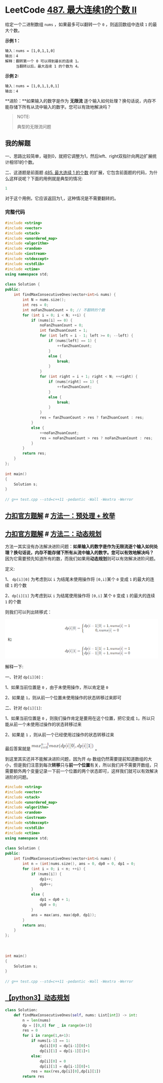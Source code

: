 # LeetCode [487. 最大连续1的个数 II](https://leetcode-cn.com/problems/max-consecutive-ones-ii/) 

给定一个二进制数组 `nums` ，如果最多可以翻转一个 `0` ，则返回数组中连续 `1` 的最大个数。

**示例 1：**

```
输入：nums = [1,0,1,1,0]
输出：4
解释：翻转第一个 0 可以得到最长的连续 1。
     当翻转以后，最大连续 1 的个数为 4。
```

**示例 2:**

```
输入：nums = [1,0,1,1,0,1]
输出：4
```

**进阶：**如果输入的数字是作为 **无限流** 逐个输入如何处理？换句话说，内存不能存储下所有从流中输入的数字。您可以有效地解决吗？

> NOTE: 
>
> 典型的无限流问题

## 我的解题

一、思路比较简单，碰到0，就把它调整为1，然后left、right双指针向两边扩展统计相邻1的个数。

二、这道题是前面题 [485. 最大连续 1 的个数](https://leetcode-cn.com/problems/max-consecutive-ones/) 的扩展，它包含前面题的代码，为什么这样说呢？下面的用例就是典型的情况:

```C++
1
```

对于这个用例，它应该返回为1,，这种情况是不需要翻转的。

### 完整代码

```C++
#include <string>
#include <vector>
#include <stack>
#include <unordered_map>
#include <algorithm>
#include <random>
#include <iostream>
#include <stdexcept>
#include <cstdlib>
#include <ctime>
using namespace std;

class Solution {
public:
	int findMaxConsecutiveOnes(vector<int>& nums) {
		int N = nums.size();
		int res = 0;
		int noFanZhuanCount = 0; // 不翻转的个数
		for (int i = 0; i < N; ++i) {
			if (nums[i] == 0) {
				noFanZhuanCount = 0;
				int fanZhuanCount = 1;
				for (int left = i - 1; left >= 0; --left) {
					if (nums[left] == 1) {
						++fanZhuanCount;
					}
					else {
						break;
					}
				}
				for (int right = i + 1; right < N; ++right) {
					if (nums[right] == 1) {
						++fanZhuanCount;
					}
					else {
						break;
					}
				}
				res = fanZhuanCount > res ? fanZhuanCount : res;
			}
			else {
				++noFanZhuanCount;
				res = noFanZhuanCount > res ? noFanZhuanCount : res;
			}
		}
		return res;
	}
};

int main()
{
	Solution s;
}

// g++ test.cpp --std=c++11 -pedantic -Wall -Wextra -Werror

```

## [力扣官方题解](https://leetcode-cn.com/u/leetcode-solution/) # [方法一：预处理 + 枚举](https://leetcode-cn.com/problems/max-consecutive-ones-ii/solution/zui-da-lian-xu-1de-ge-shu-ii-by-leetcode-solution/)





## [力扣官方题解](https://leetcode-cn.com/u/leetcode-solution/) # [方法二：动态规划](https://leetcode-cn.com/problems/max-consecutive-ones-ii/solution/zui-da-lian-xu-1de-ge-shu-ii-by-leetcode-solution/) 

方法一其实没有办法解决进阶问题：**如果输入的数字是作为无限流逐个输入如何处理？换句话说，内存不能存储下所有从流中输入的数字。您可以有效地解决吗？** 因为它需要预先知道所有的数，而我们如果用**动态规划**则可以有效解决进阶问题。

定义: 

1、 `dp[i][0]` 为考虑到以 `i` 为结尾未使用操作将 `[0,i]`某个 `0` 变成 `1` 的最大的连续 `1` 的个数

2、`dp[i][1]` 为考虑到以 `i` 为结尾使用操作将 `[0,i]` 某个 `0` 变成 `1` 的最大的连续 `1` 的个数

则我们可以列出转移式：

![](./状态转移方程.png)

解释一下:

一、针对 `dp[i][0]` :

1、如果当前位置是 `0` ，由于未使用操作，所以肯定是 `0`

2、如果是 `1`，则从前一个位置未使用操作的状态转移过来即可

二、针对 `dp[i][1]`:

1、如果当前位置是 `0` ，则我们操作肯定是要用在这个位置，把它变成 `1`，所以只能从前一个未使用过操作的状态转移过来

2、如果是 `1` ，则从前一个已经使用过操作的状态转移过来

最后答案就是![](./最终答案.png)。

到这里其实还并不能解决进阶问题，因为开 `dp` 数组仍然需要提前知道数组的大小，但是我们注意到每次**转移**只与**前一个位置**有关，所以我们并不需要开数组，只需要额外两个变量记录一下前一个位置的两个状态即可，这样我们就可以有效解决进阶的问题。

```C++
#include <string>
#include <vector>
#include <stack>
#include <unordered_map>
#include <algorithm>
#include <random>
#include <iostream>
#include <stdexcept>
#include <cstdlib>
#include <ctime>
using namespace std;

class Solution {
public:
	int findMaxConsecutiveOnes(vector<int>& nums) {
		int n = (int)nums.size(), ans = 0, dp0 = 0, dp1 = 0;
		for (int i = 0; i < n; ++i) {
			if (nums[i]) {
				dp1++;
				dp0++;
			}
			else {
				dp1 = dp0 + 1;
				dp0 = 0;
			}
			ans = max(ans, max(dp0, dp1));
		}
		return ans;
	}
};



int main()
{
	Solution s;
}

// g++ test.cpp --std=c++11 -pedantic -Wall -Wextra -Werror

```

## [【python3】动态规划](https://leetcode-cn.com/problems/max-consecutive-ones-ii/solution/python3-dong-tai-gui-hua-by-caiji-ud-awny/)



```python
class Solution:
    def findMaxConsecutiveOnes(self, nums: List[int]) -> int:
        n = len(nums)
        dp = [[0,0] for _ in range(n+1)]
        res = 0
        for i in range(1,n+1):
            if nums[i-1] == 1:
                dp[i][0] = dp[i-1][0]+1
                dp[i][1] = dp[i-1][1]+1
            else:
                dp[i][0] = 0 
                dp[i][1] = dp[i-1][0]+1
            res = max(res,dp[i][0],dp[i][1])
        return res

```

